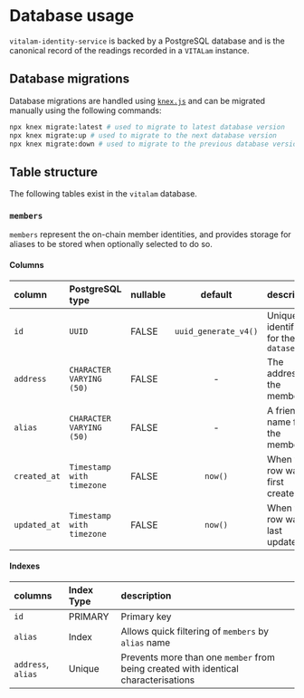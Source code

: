 # Database usage

`vitalam-identity-service` is backed by a PostgreSQL database and is the canonical record of the readings recorded in a `VITALam` instance.

## Database migrations

Database migrations are handled using [`knex.js`](https://knexjs.org/) and can be migrated manually using the following commands:

```sh
npx knex migrate:latest # used to migrate to latest database version
npx knex migrate:up # used to migrate to the next database version
npx knex migrate:down # used to migrate to the previous database version
```

## Table structure

The following tables exist in the `vitalam` database.

### `members`

`members` represent the on-chain member identities, and provides storage for aliases to be stored when optionally selected to do so.

#### Columns

| column          | PostgreSQL type           | nullable |       default        | description                         |
|:----------------| :------------------------ | :------- | :------------------: |:------------------------------------|
| `id`            | `UUID`                    | FALSE    | `uuid_generate_v4()` | Unique identifier for the `dataset` |
| `address`       | `CHARACTER VARYING (50)`  | FALSE    |          -           | The address of the member           |
| `alias`         | `CHARACTER VARYING (50)`  | FALSE    |          -           | A friendly name for the member      |
| `created_at`    | `Timestamp with timezone` | FALSE    |       `now()`        | When the row was first created      |
| `updated_at`    | `Timestamp with timezone` | FALSE    |       `now()`        | When the row was last updated       |

#### Indexes

| columns            | Index Type | description                                                                         |
|:-------------------|:-----------|:------------------------------------------------------------------------------------|
| `id`               | PRIMARY    | Primary key                                                                         |
| `alias`            | Index      | Allows quick filtering of `members` by `alias` name                                 |
| `address`, `alias` | Unique     | Prevents more than one `member` from being created with identical characterisations |
